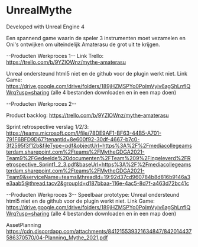 # UnrealMythe

Developed with Unreal Engine 4

Een spannend game waarin de speler 3 instrumenten moet vezamelen en Oni's ontwijken om uiteindelijk Amaterasu de grot uit te krijgen.

--Producten Werkproces 1--
Link Trello: https://trello.com/b/9YZlOWnz/mythe-amaterasu

Unreal ondersteund html5 niet en de github voor de plugin werkt niet.
Link Game: https://drive.google.com/drive/folders/189jHZMSPYo0PoImVyiv6agShLnfIQWrq?usp=sharing (alle 4 bestanden downloaden en in een map doen)



--Producten Werkproces 2--

Product backlog: https://trello.com/b/9YZlOWnz/mythe-amaterasu

Sprint retrospective verslag 1/2/3: https://teams.microsoft.com/l/file/78DE9AF1-BF63-44B5-A701-791F6BFD9D67?tenantId=8e600f92-30df-4667-b7c0-3f2595f3f12b&fileType=pdf&objectUrl=https%3A%2F%2Fmediacollegeamsterdam.sharepoint.com%2Fteams%2FMytheGDGA2021-Team9%2FGedeelde%20documenten%2FTeam%209%2Fingeleverd%2FRetrospective_Sprint1_2_3.pdf&baseUrl=https%3A%2F%2Fmediacollegeamsterdam.sharepoint.com%2Fteams%2FMytheGDGA2021-Team9&serviceName=teams&threadId=19:92d37cd960784b8d816b9146a3e3aab5@thread.tacv2&groupId=d187bbaa-116e-4ac5-8d7f-a463d72bc41c

--Producten Werkproces 3--
Speelbaar prototype: Unreal ondersteund html5 niet en de github voor de plugin werkt niet.
Link Game: https://drive.google.com/drive/folders/189jHZMSPYo0PoImVyiv6agShLnfIQWrq?usp=sharing
(alle 4 bestanden downloaden en in een map doen)

AssetPlanning https://cdn.discordapp.com/attachments/841215539321634847/842014437586370570/04-Planning_Mythe_2021.pdf
